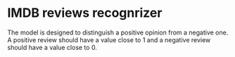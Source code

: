 # IMDB reviews recognrizer

The model is designed to distinguish a positive opinion from a negative one. A positive review should have a value close to 1 and a negative review should have a value close to 0.
